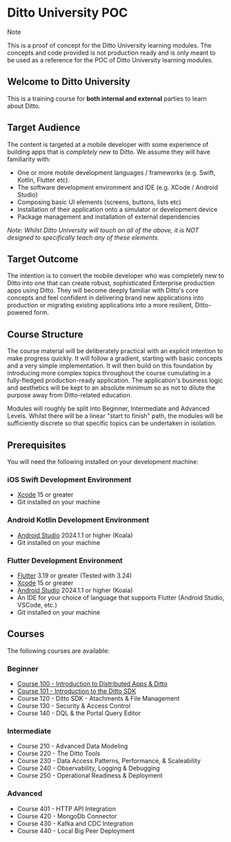 # Ditto University POC

> [!NOTE] 
>This is a proof of concept for the Ditto University learning modules.  The concepts and code provided is not production ready and is only meant to be used as a reference for the POC of Ditto University learning modules. 

## Welcome to Ditto University

This is a training course for **both internal and external** parties to learn about Ditto.

## Target Audience

The content is targeted at a mobile developer with some experience of building apps that is *completely new* to Ditto. We assume they will have familiarity with:

- One or more mobile development languages / frameworks (e.g. Swift, Kotlin, Flutter etc).
- The software development environment and IDE (e.g. XCode / Android Studio)
- Composing basic UI elements (screens, buttons, lists etc)
- Installation of their application onto a simulator or development device
- Package management and installation of external dependencies

*Note: Whilst Ditto University will touch on all of the above, it is NOT designed to specifically teach any of these elements.*

## Target Outcome

The intention is to convert the mobile developer who was completely new to Ditto into one that can create robust, sophisticated Enterprise production apps using Ditto. They will become deeply familiar with Ditto's core concepts and feel confident in delivering brand new applications into production or migrating existing applications into a more resilient, Ditto-powered form.

## Course Structure

The course material will be deliberately practical with an explicit intention to make progress quickly. It will follow a gradient, starting with basic concepts and a very simple implementation. It will then build on this foundation by introducing more complex topics throughout the course cumulating in a fully-fledged production-ready application. The application's business logic and aesthetics will be kept to an absolute minimum so as not to dilute the purpose away from Ditto-related education.

Modules will roughly be split into Beginner, Intermediate and Advanced Levels. Whilst there will be a linear "start to finish" path, the modules will be sufficiently discrete so that specific topics can be undertaken in isolation.

## Prerequisites

You will need the following installed on your development machine: 

### iOS Swift Development Environment
- [Xcode](https://developer.apple.com/xcode/) 15 or greater
- Git installed on your machine 

### Android Kotlin Development Environment
- [Android Studio](https://developer.android.com/studio) 2024.1.1 or higher (Koala)
- Git installed on your machine 

### Flutter Development Environment
- [Flutter](https://flutter.dev/) 3.19 or greater (Tested with 3.24)
- [Xcode](https://developer.apple.com/xcode/) 15 or greater
- [Android Studio](https://developer.android.com/studio) 2024.1.1 or higher (Koala)
- An IDE for your choice of language that supports Flutter (Android Studio, VSCode, etc.)
- Git installed on your machine 


## Courses

The following courses are available: 

### Beginner
- [Course 100 - Introduction to Distributed Apps & Ditto](course-100/README.md)
- [Course 101 - Introduction to the Ditto SDK](course-101/README.md)
- Course 120 - Ditto SDK - Atachments & File Management
- Course 130 - Security & Access Control
- Course 140 - DQL & the Portal Query Editor

### Intermediate
- Course 210 - Advanced Data Modeling
- Course 220 - The Ditto Tools
- Course 230 - Data Access Patterns, Performance, & Scaleability 
- Course 240 - Observability, Logging & Debugging
- Course 250 - Operational Readiness & Deployment

### Advanced
- Course 401 - HTTP API Integration
- Course 420 - MongoDb Connector
- Course 430 - Kafka and CDC Integration
- Course 440 - Local Big Peer Deployment
